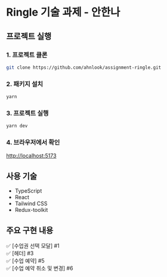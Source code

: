 # Ringle 기술 과제 - 안한나

## 프로젝트 실행

### 1. 프로젝트 클론

```bash
git clone https://github.com/ahnlook/assignment-ringle.git
```

### 2. 패키지 설치

```bash
yarn
```

### 3. 프로젝트 실행

```bash
yarn dev
```

### 4. 브라우저에서 확인

[http://localhost:5173](http://localhost:5173)

## 사용 기술

- TypeScript
- React
- Tailwind CSS
- Redux-toolkit

## 주요 구현 내용

✅ [수업권 선택 모달] #1  
✅ [헤더] #3  
✅ [수업 예약] #5  
✅ [수업 예약 취소 및 변경] #6
